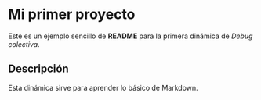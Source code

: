 # Mi primer proyecto
Este es un ejemplo sencillo de **README** para la primera dinámica de *Debug colectiva*.

## Descripción 
Esta dinámica sirve para aprender lo básico de Markdown. 
